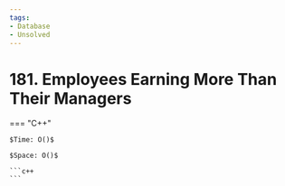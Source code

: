 ```yaml
---
tags:
- Database
- Unsolved
---
```



# 181. Employees Earning More Than Their Managers

=== "C++"

    $Time: O()$

    $Space: O()$

    ```c++
    ```
